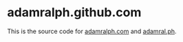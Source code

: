 adamralph.github.com
====================

This is the source code for [adamralph.com](http://adamralph.com/) and [adamral.ph](http://adamral.ph/).
